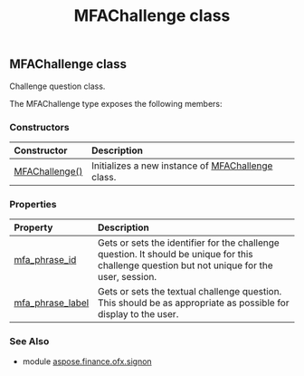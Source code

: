 ﻿---
title: MFAChallenge class
second_title: Aspose.Finance for Python via .NET API References
description: 
type: docs
weight: 60
url: /python-net/aspose.finance.ofx.signon/mfachallenge/
is_root: false
---

## MFAChallenge class

Challenge question class.



The MFAChallenge type exposes the following members:

### Constructors
| Constructor | Description |
| :- | :- |
| [MFAChallenge()](/finance/python-net/aspose.finance.ofx.signon/mfachallenge/__init__/#) | Initializes a new instance of [MFAChallenge](/finance/python-net/aspose.finance.ofx.signon/mfachallenge) class. |


### Properties
| Property | Description |
| :- | :- |
| [mfa_phrase_id](/finance/python-net/aspose.finance.ofx.signon/mfachallenge/mfa_phrase_id) | Gets or sets the identifier for the challenge question. It should be unique for this challenge question but not unique for the user, session. |
| [mfa_phrase_label](/finance/python-net/aspose.finance.ofx.signon/mfachallenge/mfa_phrase_label) | Gets or sets the textual challenge question. This should be as appropriate as possible for display to the user. |


### See Also

* module [aspose.finance.ofx.signon](../)
